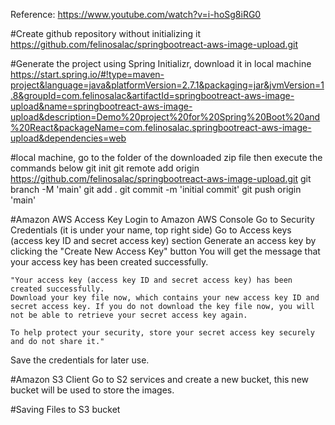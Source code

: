 Reference:
https://www.youtube.com/watch?v=i-hoSg8iRG0

#Create github repository without initializing it
https://github.com/felinosalac/springbootreact-aws-image-upload.git

#Generate the project using Spring Initializr, download it in local machine
https://start.spring.io/#!type=maven-project&language=java&platformVersion=2.7.1&packaging=jar&jvmVersion=1.8&groupId=com.felinosalac&artifactId=springbootreact-aws-image-upload&name=springbootreact-aws-image-upload&description=Demo%20project%20for%20Spring%20Boot%20and%20React&packageName=com.felinosalac.springbootreact-aws-image-upload&dependencies=web

#local machine, go to the folder of the downloaded zip file then execute the commands below
git init
git remote add origin https://github.com/felinosalac/springbootreact-aws-image-upload.git
git branch -M 'main'
git add .
git commit -m 'initial commit'
git push origin 'main'


#Amazon AWS Access Key
Login to Amazon AWS Console
Go to Security Credentials (it is under your name, top right side)
Go to Access keys (access key ID and secret access key) section
Generate an access key by clicking the "Create New Access Key" button
You will get the message that your access key has been created successfully.

    "Your access key (access key ID and secret access key) has been created successfully.
    Download your key file now, which contains your new access key ID and secret access key. If you do not download the key file now, you will not be able to retrieve your secret access key again.

    To help protect your security, store your secret access key securely and do not share it."

Save the credentials for later use.

#Amazon S3 Client
Go to S2 services and create a new bucket, this new bucket will be used to store the images.

#Saving Files to S3 bucket
